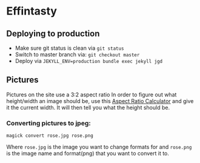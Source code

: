 # Effintasty

## Deploying to production
- Make sure git status is clean via `git status`
- Switch to master branch via: `git checkout master`
- Deploy via `JEKYLL_ENV=production bundle exec jekyll jgd`

## Pictures
Pictures on the site use a 3:2 aspect ratio
In order to figure out what height/width an image should be, use this [Aspect Ratio Calculator](https://calculateaspectratio.com/) and give it the current width. It will then tell you what the height should be.

### Converting pictures to jpeg:
`magick convert rose.jpg rose.png`

Where `rose.jpg` is the image you want to change formats for
and `rose.png` is the image name and format(png) that you want to convert it to.